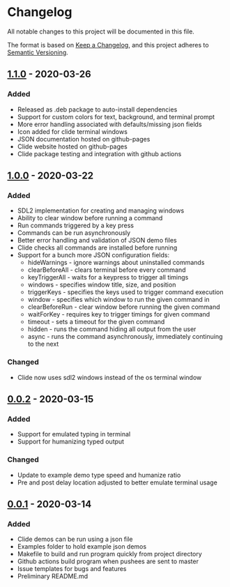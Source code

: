 # Changelog

All notable changes to this project will be documented in this file.

The format is based on [Keep a Changelog](https://keepachangelog.com/en/1.0.0/),
and this project adheres to [Semantic Versioning](https://semver.org/spec/v2.0.0.html).

## [1.1.0] - 2020-03-26

### Added

- Released as .deb package to auto-install dependencies
- Support for custom colors for text, background, and terminal prompt
- More error handling associated with defaults/missing json fields
- Icon added for clide terminal windows
- JSON documentation hosted on github-pages
- Clide website hosted on github-pages
- Clide package testing and integration with github actions

## [1.0.0] - 2020-03-22

### Added

- SDL2 implementation for creating and managing windows
- Ability to clear window before running a command
- Run commands triggered by a key press
- Commands can be run asynchronously
- Better error handling and validation of JSON demo files
- Clide checks all commands are installed before running
- Support for a bunch more JSON configuration fields:
    - hideWarnings - ignore warnings about uninstalled commands
    - clearBeforeAll - clears terminal before every command
    - keyTriggerAll - waits for a keypress to trigger all timings
    - windows - specifies window title, size, and position
    - triggerKeys - specifies the keys used to trigger command execution
    - window - specifies which window to run the given command in
    - clearBeforeRun - clear window before running the given command
    - waitForKey - requires key to trigger timings for given command
    - timeout - sets a timeout for the given command
    - hidden - runs the command hiding all output from the user
    - async - runs the command asynchronously, immediately continuing to the next


### Changed

- Clide now uses sdl2 windows instead of the os terminal window

## [0.0.2] - 2020-03-15

### Added

- Support for emulated typing in terminal
- Support for humanizing typed output

### Changed

- Update to example demo type speed and humanize ratio
- Pre and post delay location adjusted to better emulate terminal usage

## [0.0.1] - 2020-03-14

### Added

- Clide demos can be run using a json file
- Examples folder to hold example json demos
- Makefile to build and run program quickly from project directory
- Github actions build program when pushees are sent to master
- Issue templates for bugs and features
- Preliminary README.md 

[1.1.0]: https://github.com/mattackard/clide/compare/v1.0.0...v1.1.0
[1.0.0]: https://github.com/mattackard/clide/compare/v0.0.2...v1.0.0
[0.0.2]: https://github.com/mattackard/clide/compare/v0.0.1...v0.0.2
[0.0.1]: https://github.com/mattackard/clide/releases/tag/v0.0.1
